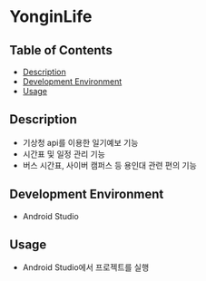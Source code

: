# YonginLife

## Table of Contents
- [Description](#description)
- [Development Environment](#development-environment)
- [Usage](#usage)

## Description
- 기상청 api를 이용한 일기예보 기능
- 시간표 및 일정 관리 기능
- 버스 시간표, 사이버 캠퍼스 등 용인대 관련 편의 기능

## Development Environment
- Android Studio

## Usage
- Android Studio에서 프로젝트를 실행

